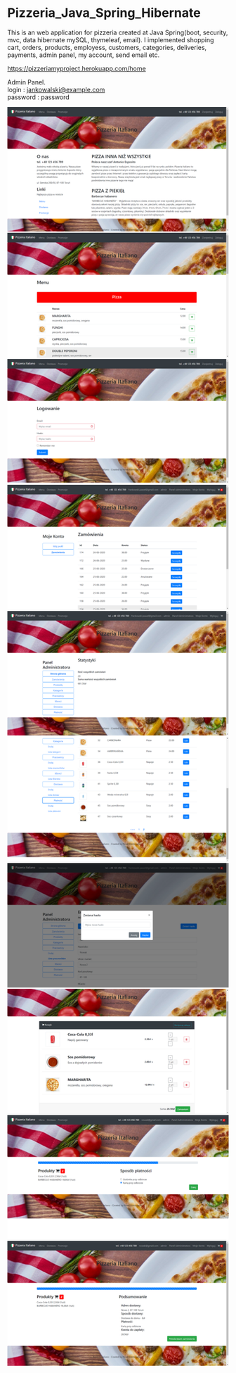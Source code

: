 # Pizzeria_Java_Spring_Hibernate

This is an web application for pizzeria created at Java Spring(boot, security, mvc, data hibernate mySQL, thymeleaf, email). I implemented shopping cart, orders, products, employess, customers, categories, deliveries, payments, admin panel, my account, send email etc.

https://pizzeriamyproject.herokuapp.com/home

Admin Panel.<br>
login : jankowalski@example.com<br>
password : password<br>

<img src="imagesREADME\1.png"/>
<img src="imagesREADME\2.png"/>
<img src="imagesREADME\3.png"/>
<img src="imagesREADME\4.png"/>
<img src="imagesREADME\5.png"/>
<img src="imagesREADME\6.png"/>
<img src="imagesREADME\7.png"/>
<img src="imagesREADME\8.png"/>
<img src="imagesREADME\9.png"/>
<img src="imagesREADME\10.png"/>
